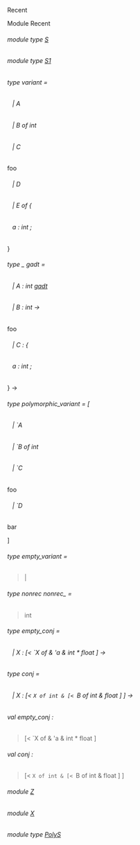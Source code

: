 Recent

Module Recent

<a id="module-type-S"></a>

###### module type [S](Recent.module-type-S.md)

<a id="module-type-S1"></a>

###### module type [S1](Recent.module-type-S1.md)

<a id="type-variant"></a>

###### type variant =

<a id="type-variant.A"></a>

######    | A

<a id="type-variant.B"></a>

######    | B of int

<a id="type-variant.C"></a>

######    | C

foo

<a id="type-variant.D"></a>

######    | D



<a id="type-variant.E"></a>

######    | E of {

<a id="type-variant.a"></a>

######    a : int ;

}

<a id="type-gadt"></a>

###### type _ gadt =

<a id="type-gadt.A"></a>

######    | A : int [gadt](#type-gadt)

<a id="type-gadt.B"></a>

######    | B : int ->

foo

<a id="type-gadt.C"></a>

######    | C : {

<a id="type-gadt.a"></a>

######    a : int ;

} ->

<a id="type-polymorphic_variant"></a>

###### type polymorphic_variant = [

<a id="type-polymorphic_variant.A"></a>

######    | `A

<a id="type-polymorphic_variant.B"></a>

######    | `B of int

<a id="type-polymorphic_variant.C"></a>

######    | `C

foo

<a id="type-polymorphic_variant.D"></a>

######    | `D

bar

]

<a id="type-empty_variant"></a>

###### type empty_variant =

> |


<a id="type-nonrec_"></a>

###### type nonrec nonrec_ =

> int


<a id="type-empty_conj"></a>

###### type empty_conj =

<a id="type-empty_conj.X"></a>

######    | X : [< `X of & 'a & int * float ] ->

<a id="type-conj"></a>

###### type conj =

<a id="type-conj.X"></a>

######    | X : [< `X of int & [< `B of int & float ] ] ->

<a id="val-empty_conj"></a>

###### val empty_conj :

> [< `X of & 'a & int * float ]


<a id="val-conj"></a>

###### val conj :

> [< `X of int & [< `B of int & float ] ]


<a id="module-Z"></a>

###### module [Z](Recent.Z.md)

<a id="module-X"></a>

###### module [X](Recent.X.md)

<a id="module-type-PolyS"></a>

###### module type [PolyS](Recent.module-type-PolyS.md)